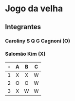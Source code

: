 # Jogo da velha
## Integrantes
### Caroliny S Q G Cagnoni (O)
### Salomão Kim (X)


| -  |  A     | B     | C     |
| -- | :---:  | :---: | :---: |
| 1  | X      | X     | W     |
| 2  | O      | O     | W     |
| 3  | X      | W     | W     
